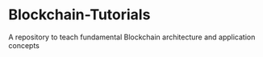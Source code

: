 # Blockchain-Tutorials
A repository to teach fundamental Blockchain architecture and application concepts
